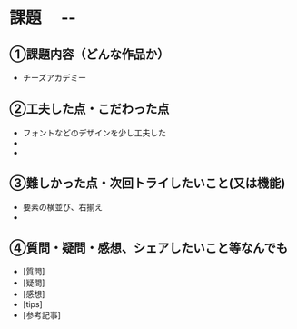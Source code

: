 # 課題　 --

## ①課題内容（どんな作品か）
- チーズアカデミー

## ②工夫した点・こだわった点
- フォントなどのデザインを少し工夫した
- 
- 

## ③難しかった点・次回トライしたいこと(又は機能)
- 要素の横並び、右揃え
- 

## ④質問・疑問・感想、シェアしたいこと等なんでも
- [質問]
- [疑問]
- [感想]
- [tips]
- [参考記事]
